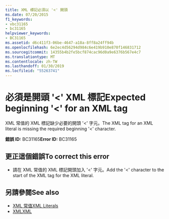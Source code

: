 ```yaml
---
title: XML 標記必須以 '<' 開頭
ms.date: 07/20/2015
f1_keywords:
- vbc31165
- bc31165
helpviewer_keywords:
- BC31165
ms.assetid: d6c411f3-06be-4647-a18a-8ff8a24ff94b
ms.openlocfilehash: 6e2ec4d56294d984c6e419b910e870f146831712
ms.sourcegitcommit: 14355b4b2fe5bcf874cac96d0a9e6376b567e4c7
ms.translationtype: MT
ms.contentlocale: zh-TW
ms.lasthandoff: 01/30/2019
ms.locfileid: "55263741"
---
```

# <a name="expected-beginning--for-an-xml-tag"></a><span data-ttu-id="b9d10-102">必須是開頭 '\<' XML 標記</span><span class="sxs-lookup"><span data-stu-id="b9d10-102">Expected beginning '\<' for an XML tag</span></span>
<span data-ttu-id="b9d10-103">XML 常值的 XML 標記缺少必要的開頭 '<' 字元。</span><span class="sxs-lookup"><span data-stu-id="b9d10-103">The XML tag for an XML literal is missing the required beginning '<' character.</span></span>  
  
 <span data-ttu-id="b9d10-104">**錯誤 ID:** BC31165</span><span class="sxs-lookup"><span data-stu-id="b9d10-104">**Error ID:** BC31165</span></span>  
  
## <a name="to-correct-this-error"></a><span data-ttu-id="b9d10-105">更正這個錯誤</span><span class="sxs-lookup"><span data-stu-id="b9d10-105">To correct this error</span></span>  
  
-   <span data-ttu-id="b9d10-106">請在 XML 常值的 XML 標記開頭加入 '<' 字元。</span><span class="sxs-lookup"><span data-stu-id="b9d10-106">Add the '<' character to the start of the XML tag for the XML literal.</span></span>  
  
## <a name="see-also"></a><span data-ttu-id="b9d10-107">另請參閱</span><span class="sxs-lookup"><span data-stu-id="b9d10-107">See also</span></span>
- [<span data-ttu-id="b9d10-108">XML 常值</span><span class="sxs-lookup"><span data-stu-id="b9d10-108">XML Literals</span></span>](../../visual-basic/language-reference/xml-literals/index.md)
- [<span data-ttu-id="b9d10-109">XML</span><span class="sxs-lookup"><span data-stu-id="b9d10-109">XML</span></span>](../../visual-basic/programming-guide/language-features/xml/index.md)
